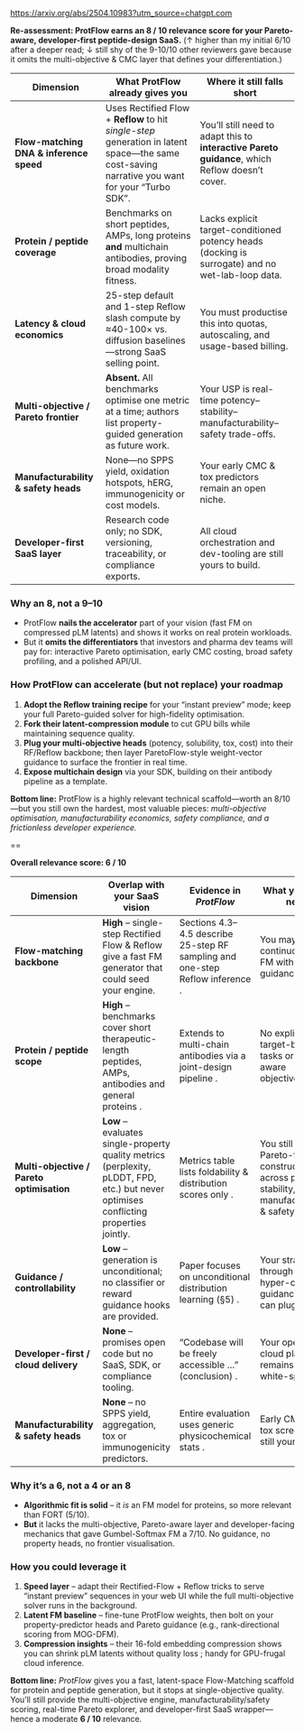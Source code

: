 https://arxiv.org/abs/2504.10983?utm_source=chatgpt.com

**Re-assessment: ProtFlow earns an **8 / 10** relevance score for your Pareto-aware, developer-first peptide-design SaaS.**
(↑ higher than my initial 6/10 after a deeper read; ↓ still shy of the 9-10/10 other reviewers gave because it omits the multi-objective & CMC layer that defines your differentiation.)

| Dimension                               | What ProtFlow already gives you                                                                                                                | Where it still falls short                                                                       |
| --------------------------------------- | ---------------------------------------------------------------------------------------------------------------------------------------------- | ------------------------------------------------------------------------------------------------ |
| **Flow-matching DNA & inference speed** | Uses Rectified Flow + **Reflow** to hit *single-step* generation in latent space—the same cost-saving narrative you want for your “Turbo SDK”. | You’ll still need to adapt this to **interactive Pareto guidance**, which Reflow doesn’t cover.  |
| **Protein / peptide coverage**          | Benchmarks on short peptides, AMPs, long proteins **and** multichain antibodies, proving broad modality fitness.                               | Lacks explicit target-conditioned potency heads (docking is surrogate) and no wet-lab-loop data. |
| **Latency & cloud economics**           | 25-step default and 1-step Reflow slash compute by ≈40-100× vs. diffusion baselines—strong SaaS selling point.                                 | You must productise this into quotas, autoscaling, and usage-based billing.                      |
| **Multi-objective / Pareto frontier**   | **Absent.** All benchmarks optimise one metric at a time; authors list property-guided generation as future work.                              | Your USP is real-time potency–stability–manufacturability–safety trade-offs.                     |
| **Manufacturability & safety heads**    | None—no SPPS yield, oxidation hotspots, hERG, immunogenicity or cost models.                                                                   | Your early CMC & tox predictors remain an open niche.                                            |
| **Developer-first SaaS layer**          | Research code only; no SDK, versioning, traceability, or compliance exports.                                                                   | All cloud orchestration and dev-tooling are still yours to build.                                |

### Why an **8**, not a 9–10

* ProtFlow **nails the accelerator** part of your vision (fast FM on compressed pLM latents) and shows it works on real protein workloads.
* But it **omits the differentiators** that investors and pharma dev teams will pay for: interactive Pareto optimisation, early CMC costing, broad safety profiling, and a polished API/UI.

### How ProtFlow can accelerate (but not replace) your roadmap

1. **Adopt the Reflow training recipe** for your “instant preview” mode; keep your full Pareto-guided solver for high-fidelity optimisation.
2. **Fork their latent-compression module** to cut GPU bills while maintaining sequence quality.&#x20;
3. **Plug your multi-objective heads** (potency, solubility, tox, cost) into their RF/Reflow backbone; then layer ParetoFlow-style weight-vector guidance to surface the frontier in real time.
4. **Expose multichain design** via your SDK, building on their antibody pipeline as a template.&#x20;

**Bottom line:** ProtFlow is a highly relevant technical scaffold—worth an 8/10—but you still own the hardest, most valuable pieces: *multi-objective optimisation, manufacturability economics, safety compliance, and a frictionless developer experience.*

==


**Overall relevance score: 6 / 10**

| Dimension                                 | Overlap with your SaaS vision                                                                                                          | Evidence in *ProtFlow*                                                        | What you’d still need                                                                           |
| ----------------------------------------- | -------------------------------------------------------------------------------------------------------------------------------------- | ----------------------------------------------------------------------------- | ----------------------------------------------------------------------------------------------- |
| **Flow-matching backbone**                | **High** – single-step Rectified Flow & Reflow give a fast FM generator that could seed your engine.                                   | Sections 4.3–4.5 describe 25-step RF sampling and one-step Reflow inference . | You may prefer continuous-time FM with richer guidance hooks.                                   |
| **Protein / peptide scope**               | **High** – benchmarks cover short therapeutic-length peptides, AMPs, antibodies and general proteins .                                 | Extends to multi-chain antibodies via a joint-design pipeline .               | No explicit target-binding tasks or CMC-aware objectives.                                       |
| **Multi-objective / Pareto optimisation** | **Low** – evaluates single-property quality metrics (perplexity, pLDDT, FPD, etc.) but never optimises conflicting properties jointly. | Metrics table lists foldability & distribution scores only .                  | You still need Pareto-front construction across potency, stability, manufacturability & safety. |
| **Guidance / controllability**            | **Low** – generation is unconditional; no classifier or reward guidance hooks are provided.                                            | Paper focuses on unconditional distribution learning (§5) .                   | Your straight-through or hyper-cone guidance layer can plug in here.                            |
| **Developer-first / cloud delivery**      | **None** – promises open code but no SaaS, SDK, or compliance tooling.                                                                 | “Codebase will be freely accessible …” (conclusion) .                         | Your open-core cloud platform remains clear white-space.                                        |
| **Manufacturability & safety heads**      | **None** – no SPPS yield, aggregation, tox or immunogenicity predictors.                                                               | Entire evaluation uses generic physicochemical stats .                        | Early CMC cost & tox screens are still your moat.                                               |

### Why it’s a **6**, not a 4 or an 8

* **Algorithmic fit is solid** – it *is* an FM model for proteins, so more relevant than FORT (5/10).
* **But** it lacks the multi-objective, Pareto-aware layer and developer-facing mechanics that gave Gumbel-Softmax FM a 7/10. No guidance, no property heads, no frontier visualisation.

### How you could leverage it

1. **Speed layer** – adapt their Rectified-Flow + Reflow tricks to serve “instant preview” sequences in your web UI while the full multi-objective solver runs in the background.
2. **Latent FM baseline** – fine-tune ProtFlow weights, then bolt on your property-predictor heads and Pareto guidance (e.g., rank-directional scoring from MOG-DFM).
3. **Compression insights** – their 16-fold embedding compression shows you can shrink pLM latents without quality loss ; handy for GPU-frugal cloud inference.

**Bottom line:** *ProtFlow* gives you a fast, latent-space Flow-Matching scaffold for protein and peptide generation, but it stops at single-objective quality. You’ll still provide the multi-objective engine, manufacturability/safety scoring, real-time Pareto explorer, and developer-first SaaS wrapper—hence a moderate **6 / 10** relevance.
